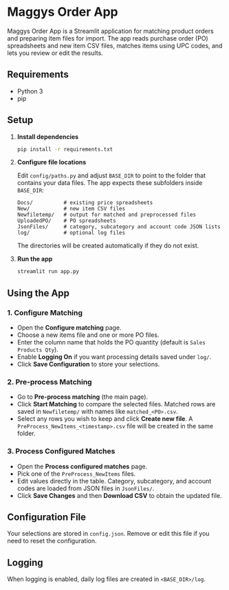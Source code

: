 # Maggys Order App

Maggys Order App is a Streamlit application for matching product orders and preparing item files for import. The app reads purchase order (PO) spreadsheets and new item CSV files, matches items using UPC codes, and lets you review or edit the results.

## Requirements

- Python 3
- pip

## Setup

1. **Install dependencies**

   ```bash
   pip install -r requirements.txt
   ```

2. **Configure file locations**

   Edit `config/paths.py` and adjust `BASE_DIR` to point to the folder that contains your data files. The app expects these subfolders inside `BASE_DIR`:

   ```
   Docs/          # existing price spreadsheets
   New/           # new item CSV files
   Newfiletemp/   # output for matched and preprocessed files
   UploadedPO/    # PO spreadsheets
   JsonFiles/     # category, subcategory and account code JSON lists
   log/           # optional log files
   ```

   The directories will be created automatically if they do not exist.

3. **Run the app**

   ```bash
   streamlit run app.py
   ```

## Using the App

### 1. Configure Matching

- Open the **Configure matching** page.
- Choose a new items file and one or more PO files.
- Enter the column name that holds the PO quantity (default is `Sales Products Qty`).
- Enable **Logging On** if you want processing details saved under `log/`.
- Click **Save Configuration** to store your selections.

### 2. Pre-process Matching

- Go to **Pre-process matching** (the main page).
- Click **Start Matching** to compare the selected files. Matched rows are saved in `Newfiletemp/` with names like `matched_<PO>.csv`.
- Select any rows you wish to keep and click **Create new file**. A `PreProcess_NewItems_<timestamp>.csv` file will be created in the same folder.

### 3. Process Configured Matches

- Open the **Process configured matches** page.
- Pick one of the `PreProcess_NewItems` files.
- Edit values directly in the table. Category, subcategory, and account codes are loaded from JSON files in `JsonFiles/`.
- Click **Save Changes** and then **Download CSV** to obtain the updated file.

## Configuration File

Your selections are stored in `config.json`. Remove or edit this file if you need to reset the configuration.

## Logging

When logging is enabled, daily log files are created in `<BASE_DIR>/log`.
